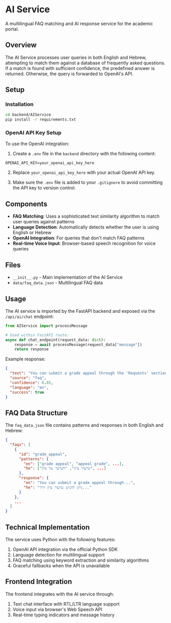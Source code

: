 # AI Service

A multilingual FAQ matching and AI response service for the academic portal.

## Overview

The AI Service processes user queries in both English and Hebrew, attempting to match them against a database of frequently asked questions. If a match is found with sufficient confidence, the predefined answer is returned. Otherwise, the query is forwarded to OpenAI's API.

## Setup

### Installation
```bash
cd backend/AIService
pip install -r requirements.txt
```

### OpenAI API Key Setup
To use the OpenAI integration:

1. Create a `.env` file in the `backend` directory with the following content:
```
OPENAI_API_KEY=your_openai_api_key_here
```

2. Replace `your_openai_api_key_here` with your actual OpenAI API key.

3. Make sure the `.env` file is added to your `.gitignore` to avoid committing the API key to version control.

## Components

- **FAQ Matching**: Uses a sophisticated text similarity algorithm to match user queries against patterns
- **Language Detection**: Automatically detects whether the user is using English or Hebrew 
- **OpenAI Integration**: For queries that don't match FAQ patterns
- **Real-time Voice Input**: Browser-based speech recognition for voice queries

## Files

- `__init__.py` - Main implementation of the AI Service
- `data/faq_data.json` - Multilingual FAQ data

## Usage

The AI service is imported by the FastAPI backend and exposed via the `/api/ai/chat` endpoint:

```python
from AIService import processMessage

# Used within FastAPI route:
async def chat_endpoint(request_data: dict):
    response = await processMessage(request_data["message"])
    return response
```

Example response:
```json
{
  "text": "You can submit a grade appeal through the 'Requests' section...",
  "source": "faq",
  "confidence": 0.85,
  "language": "en",
  "success": true
}
```

## FAQ Data Structure

The `faq_data.json` file contains patterns and responses in both English and Hebrew:

```json
{
  "faqs": [
    {
      "id": "grade_appeal",
      "patterns": {
        "en": ["grade appeal", "appeal grade", ...],
        "he": ["ערעור ציון", "לערער על ציון", ...]
      },
      "response": {
        "en": "You can submit a grade appeal through...",
        "he": "ניתן להגיש ערעור ציון דרך..."
      }
    },
    ...
  ]
}
```

## Technical Implementation

The service uses Python with the following features:

1. OpenAI API integration via the official Python SDK
2. Language detection for multilingual support
3. FAQ matching using keyword extraction and similarity algorithms
4. Graceful fallbacks when the API is unavailable

## Frontend Integration

The frontend integrates with the AI service through:

1. Text chat interface with RTL/LTR language support
2. Voice input via browser's Web Speech API
3. Real-time typing indicators and message history 
